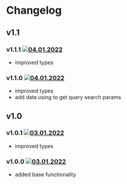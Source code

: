# Changelog

## v1.1

### v1.1.1 [![04.01.2022](https://img.shields.io/date/1641304255)](https://github.com/d8corp/watch-state-ajax/tree/v1.1.1)
- improved types

### v1.1.0 [![04.01.2022](https://img.shields.io/date/1641299580)](https://github.com/d8corp/watch-state-ajax/tree/v1.1.0)
- improved types
- add data using to get query search params

## v1.0

### v1.0.1 [![03.01.2022](https://img.shields.io/date/1641234434)](https://github.com/d8corp/watch-state-ajax/tree/v1.0.1)
- improved types

### v1.0.0 [![03.01.2022](https://img.shields.io/date/1641232894)](https://github.com/d8corp/watch-state-ajax/tree/v1.0.0)
- added base functionality
